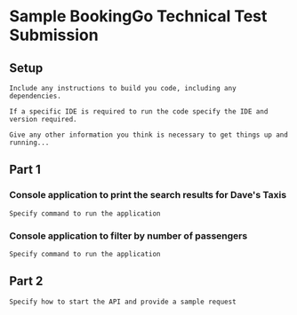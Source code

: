 # Sample BookingGo Technical Test Submission

## Setup
```
Include any instructions to build you code, including any dependencies.

If a specific IDE is required to run the code specify the IDE and version required.

Give any other information you think is necessary to get things up and running...
```

## Part 1

### Console application to print the search results for Dave's Taxis

`Specify command to run the application`

### Console application to filter by number of passengers

`Specify command to run the application`

## Part 2

`Specify how to start the API and provide a sample request`
